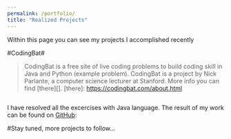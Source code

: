```yaml
---
permalink: /portfolio/
title: "Realized Projects"
---
```


Within this page you can see my projects I accomplished recently


#CodingBat#
>  CodingBat is a free site of live coding problems to build coding skill in Java and Python (example problem). CodingBat is a project by Nick Parlante, a computer science lecturer at Stanford.
> More info you can find [there][]. 
[there]: https://codingbat.com/about.html

<img src="{{ site.url }}{{ site.baseurl }}/assets/images/CodingBat.png" alt="">

I have resolved all the excercises with Java language. The result of my work can be found on [GitHub][1]:

[1]: https://github.com/AdamSajewicz/java-coding-bat


#Stay tuned, more projects to follow...
